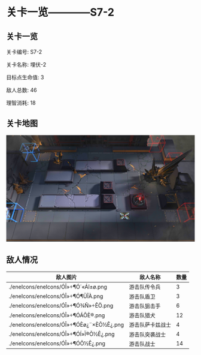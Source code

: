 # 关卡一览————S7-2


## 关卡一览

关卡编号: S7-2

关卡名称: 埋伏-2

目标点生命值: 3

敌人总数: 46

理智消耗: 18


## 关卡地图
![S7-2](./oprMap/S7-2.png)

## 敌人情况

| 敌人图片 | 敌人名称 | 数量  |
|---------|-----|-----|
| ./eneIcons/eneIcons/ÓÎ»÷¶Ó´«Áî±ø.png| 游击队传令兵  |   3  |
| ./eneIcons/eneIcons/ÓÎ»÷¶Ó¶ÜÎÀ.png| 游击队盾卫  |   3  |
| ./eneIcons/eneIcons/ÓÎ»÷¶Ó¾Ñ»÷ÊÖ.png| 游击队狙击手  |   6  |
| ./eneIcons/eneIcons/ÓÎ»÷¶ÓÁÔÈ®.png| 游击队猎犬  |   12  |
| ./eneIcons/eneIcons/ÓÎ»÷¶ÓÈø¿¨×ÈÕ½Ê¿.png| 游击队萨卡兹战士  |   4  |
| ./eneIcons/eneIcons/ÓÎ»÷¶ÓÍ»Ï®Õ½Ê¿.png| 游击队突袭战士  |   4  |
| ./eneIcons/eneIcons/ÓÎ»÷¶ÓÕ½Ê¿.png| 游击队战士  |   14  |

